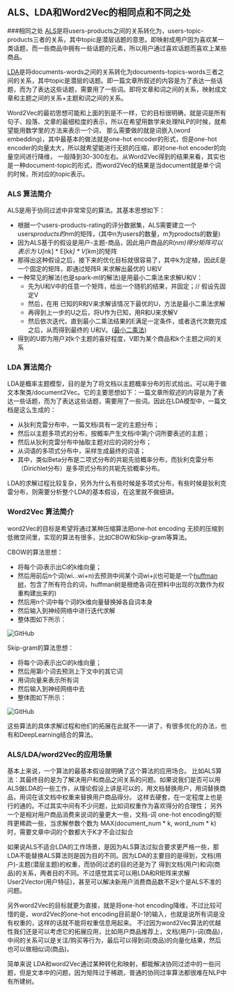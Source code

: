 ## ALS、LDA和Word2Vec的相同点和不同之处

###相同之处
[ALS](https://datajobs.com/data-science-repo/Recommender-Systems-[Netflix].pdf)是将users-products之间的关系转化为，users-topic-products三者的关系，其中topic是潜层话题的意思。即映射成用户因为喜欢某一类话题，而一些商品中拥有一些话题的元素，所以用户通过喜欢话题而喜欢上某些商品。

[LDA](http://www.jmlr.org/papers/volume3/blei03a/blei03a.pdf)是将documents-words之间的关系转化为documents-topics-words三者之间的关系，其中topic是潜层的话题。即一篇文章所叙述的内容是为了表达一些话题，而为了表达这些话题，需要用了一些词。即将文章和词之间的关系，映射成文章和主题之间的关系+主题和词之间的关系。

Word2Vec的最初思想可能和上面的到是不一样，它的目标很明确，就是词是所有句子、段落、文章的最细粒度的表示，所以在希望用数学来处理NLP的时候，就希望能用数学里的方法来表示一个词，
那么需要做的就是词嵌入(word embedding)，其中最基本的做法就是one-hot encoder的形式，但是one-hot encoder的向量太大，所以就希望能进行无损的压缩，即对one-hot encoder的向量空间进行降维，
一般降到30-300左右。从Word2Vec得到的结果来看，其实也是一种document-topic的形式，而word2Vec的结果是当document就是单个词的时候，所对应的topic表示。

### ALS 算法简介
ALS是用于协同过滤中非常常见的算法。其基本思想如下：

* 根据一个users-products-rating的评分数据集，ALS需要建立一个 users*products的n*m的矩阵，(其中n为users的数量，m为prodocts的数量)
* 因为ALS基于的假设是用户-主题-商品，因此用户商品的R(n*m)得分矩阵可以表示为 U[n*k] * E[k*k] * V[k*m]的矩阵
* 那得出这种假设之后，接下来的优化目标就很容易了，其中k为定植，因此E是一个固定的矩阵，即通过矩阵R 来求解出最优的 U和V
* 一种常见的解法(也是spark-ml的解法)是用最小二乘法来求解U和V：
    * 先为U和V中的任意一个矩阵，给出一个随机的结果，并固定；// 假设先固定V
    * 然后，在用 已知的R和V来求解该情况下最优的U，方法是最小二乘法求解
    * 再得到上一步的U之后，将U作为已知，用R和U来求解V
    * 然后依次迭代，直到最小二乘法结果的E满足一定条件，或者迭代次数完成之后，从而得到最终的 U和V。([最小二乘法](https://zh.wikipedia.org/wiki/%E6%9C%80%E5%B0%8F%E4%BA%8C%E4%B9%98%E6%B3%95))
* 得到的U即为用户对k个主题的喜好程度，V即为某个商品和k个主题之间的关系


### LDA 算法简介
LDA是概率主题模型，目的是为了将文档以主题概率分布的形式给出。可以用于做文本聚类/document2Vec。它的主要思想如下：一篇文章所叙述的内容是为了表达一些话题，而为了表达这些话题，需要用了一些词。因此在LDA模型中，一篇文档是这么生成的：

* 从狄利克雷分布中，一篇文档i具有一定的主题分布；
* 然后以主题多项式的分布，按概率产生文档i中第j个词所要表述的主题；
* 然后从狄利克雷分布中抽取主题对应的词的分布；
* 从词语的多项式分布中，采样生成最终的词语；
* 其中，类似Beta分布是二项式分布的共轭先验概率分布，而狄利克雷分布（Dirichlet分布）是多项式分布的共轭先验概率分布。

LDA的求解过程比较复杂，另外为什么有些时候是多项式分布，有些时候是狄利克雷分布，则需要分析整个LDA的基本假设，在这里就不做细讲。

### Word2Vec 算法简介
word2Vec的目标是希望将通过某种压缩算法把one-hot encoding 无损的压缩到低微空间里，实现的算法有很多，比如CBOW和Skip-gram等算法。

CBOW的算法思想：
* 将每个词i表示出Ci的k维向量；
* 然后用前后n个词(wi...wi+n)去预测中间某个词wi+j(也可能是一个[huffman树](https://baike.baidu.com/item/%E5%93%88%E5%A4%AB%E6%9B%BC%E6%A0%91)，包含了所有符合的词，huffman树是根绝各词在预料中出现的次数作为权重构建出来的)
* 然后用n个词中每个词的k维向量替换掉各自词本身
* 然后输入到神经网络中进行迭代求解
* 整体图如下所示：
    
 ![GitHub](http://img.blog.csdn.net/20140525173342578 "GitHub,Social Coding")

Skip-gram的算法思想：
* 将每个词i表示出Ci的k维向量；
* 然后用第i个词去预测上下文中的其它词
* 用词向量来表示所有词
* 然后输入到神经网络中去
* 整体图如下所示：

 ![GitHub](http://img.blog.csdn.net/20140525191842156 "GitHub,Social Coding")
 
这些算法的具体求解过程和他们的拓展在此就不一一讲了，有很多优化的办法，也有和DeepLearning结合的算法。

### ALS/LDA/word2Vec的应用场景
基本上来说，一个算法的最基本假设就明确了这个算法的应用场合。
比如ALS算法：其最终目的是为了解决用户和商品之间关系的问题。如果说我们是否可以用ALS做LDA的一些工作，从理论假设上讲是可以的，用文档替换用户，用词替换商品，用词在该文档中权重来替换用户商品得分。
这样去硬套，在一定程度上也是行的通的。不过其实中间有不少问题，比如词权重作为喜欢得分的合理性；
另外一个是相对用户商品消费来说词的量更大一些，文档-词 one-hot encoding的矩阵更稀疏一些，当求解参数个数为 MAX(document_num * k, word_num * k)时，需要文章中词的个数都大于K才不会过拟合

如果说ALS不适合LDA的工作场景，是因为ALS算法过拟合要求更严格一些，那LDA不能替换ALS算法则是因为目的不同。因为LDA的主要目的是得到，文档(用户)-主题(潜层主题)的权重，而协同过滤的目的还是为了
得到文档(用户)和词(商品)的关系，两者目的不同。不过感觉其实可以用LDA和R矩阵来求解User2Vector(用户特征)，甚至可以解决新用户消费商品数不足k个是ALS不准的问题。

另外word2Vec的目标就更为直接，就是将one-hot encoding降维，不过比较可惜的是，word2Vec的one-hot encoding目前是0-1的输入，也就是说所有词是没有权重的，这样的话就不能将权重信息用起来。
不过因为word2Vec算法的优越性我们还是可以考虑它的拓展应用，比如用户商品推荐上，文档(用户)-词(商品)，中间的关系可以是关注/购买等行为，最后可以得到词(商品)的向量化结果，然后也可以做相似词(商品)。

简单来说 LDA和word2Vec通过某种转化和映射，都能解决协同过滤中的一些问题，但是文本中的问题，因为矩阵过于稀疏，普通的协同过率算法都很难在NLP中有所建树。